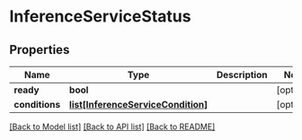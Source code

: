 # InferenceServiceStatus

## Properties
Name | Type | Description | Notes
------------ | ------------- | ------------- | -------------
**ready** | **bool** |  | [optional] 
**conditions** | [**list[InferenceServiceCondition]**](InferenceServiceCondition.md) |  | [optional] 

[[Back to Model list]](../README.md#documentation-for-models) [[Back to API list]](../README.md#documentation-for-api-endpoints) [[Back to README]](../README.md)


